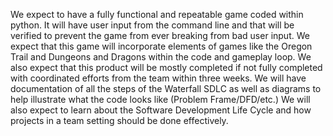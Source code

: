 We expect to have a fully functional and repeatable game coded within python. It will have user input from the command line and that will be verified to prevent the game from ever breaking from bad user input. We expect that this game will incorporate elements of games like the Oregon Trail and Dungeons and Dragons within the code and gameplay loop. We also expect that this product will be mostly completed if not fully completed with coordinated efforts from the team within three weeks. We will have documentation of all the steps of the Waterfall SDLC as well as diagrams to help illustrate what the code looks like (Problem Frame/DFD/etc.) We will also expect to learn about the Software Development Life Cycle and how projects in a team setting should be done effectively.

